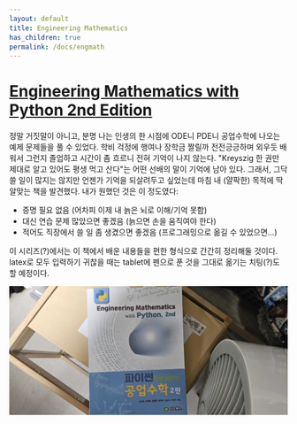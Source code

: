 ```yaml
---
layout: default
title: Engineering Mathematics
has_children: true
permalink: /docs/engmath
---
```


# [Engineering Mathematics with Python 2nd Edition](https://www.yes24.com/Product/Goods/117228110)

정말 거짓말이 아니고, 분명 나는 인생의 한 시점에 ODE니 PDE니 공업수학에 나오는 예제 문제들을 풀 수 있었다.
학비 걱정에 행여나 장학금 짤릴까 전전긍긍하며 외우듯 배워서 그런지 졸업하고 시간이 좀 흐르니 전혀 기억이 나지 않는다.
"Kreyszig 한 권만 제대로 알고 있어도 평생 먹고 산다"는 어떤 선배의 말이 기억에 남아 있다.
그래서, 그닥 쓸 일이 많지는 않지만 언젠가 기억을 되살려두고 싶었는데 마침 내 (얄팍한) 목적에 딱 알맞는 책을 발견했다.
내가 원했던 것은 이 정도였다:
- 증명 필요 없음 (어차피 이제 내 늙은 뇌로 이해/기억 못함)
- 대신 연습 문제 많았으면 좋겠음 (늙으면 손을 움직여야 한다)
- 적어도 직장에서 쓸 일 좀 생겼으면 좋겠음 (프로그래밍으로 옮길 수 있었으면...)

이 시리즈(?)에서는 이 책에서 배운 내용들을 편한 형식으로 간간히 정리해둘 것이다.
latex로 모두 입력하기 귀찮을 때는 tablet에 펜으로 푼 것을 그대로 옮기는 치팅(?)도 할 예정이다.

![](/docs/engmath/book-cover-engmat.jpg)


